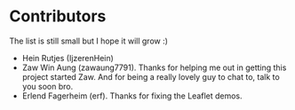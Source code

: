 # Contributors

The list is still small but I hope it will grow :)

- Hein Rutjes (IjzerenHein)
- Zaw Win Aung (zawaung7791). Thanks for helping me out in getting this project started Zaw. And for being a really lovely guy to chat to, talk to you soon bro.
- Erlend Fagerheim (erf). Thanks for fixing the Leaflet demos.
